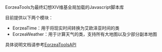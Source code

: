 EorzeaTools为最终幻想XIV维基全局加载的Javascript脚本库

目前提供以下两个模块：

- EorzeaTime：用于将现实时间转换为艾欧泽亚时间的类
- EorzeaWeather：用于计算天气的类，支持所有大地图以及少部分副本地图

具体说明文档请参考[EorzeaToolsAPI](https://ff14.huijiwiki.com/wiki/Project:EorzeaToolsAPI)

